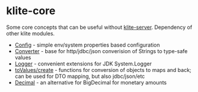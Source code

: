 # klite-core

Some core concepts that can be useful without [klite-server](../server). Dependency of other klite modules.

* [Config](src/Config.kt) - simple env/system properties based configuration
* [Converter](src/Converter.kt) - base for http/jdbc/json converision of Strings to type-safe values
* [Logger](src/Logger.kt) - convenient extensions for JDK System.Logger
* [toValues/create](src/Values.kt) - functions for conversion of objects to maps and back; can be used for DTO mapping, but also jdbc/json/etc
* [Decimal](src/Decimal.kt) - an alternative for BigDecimal for monetary amounts
